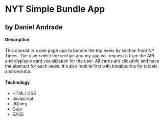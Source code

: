 # NYT Simple Bundle App
## by Daniel Andrade

#### Description
This consist in a one page app to bundle the top news by section from NY Times.
The user select the section and my app will request it from the API and display a card visualization for the user.
All cards are clickable and have the abstract for each news.
It's also mobile first with breakpoints for tablets and desktop.

#### Technology
* HTML/ CSS
* Javascript
* JQuery
* Gulp
* SASS